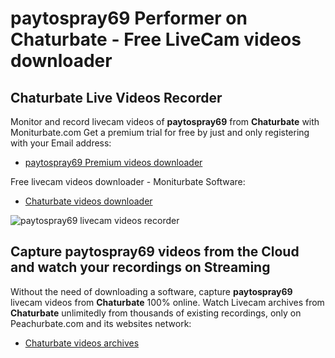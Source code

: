 # paytospray69 Performer on Chaturbate - Free LiveCam videos downloader

## Chaturbate Live Videos Recorder

Monitor and record livecam videos of **paytospray69** from **Chaturbate** with Moniturbate.com
Get a premium trial for free by just and only registering with your Email address:
* [paytospray69 Premium videos downloader](https://moniturbate.com/request-demo-licence-key.html)

Free livecam videos downloader - Moniturbate Software:
* [Chaturbate videos downloader](https://moniturbate.com/moniturbate-download-software.html)

![paytospray69 livecam videos recorder](https://peachurnet.com/templates/moniturbate-software.png)


## Capture paytospray69 videos from the Cloud and watch your recordings on Streaming

Without the need of downloading a software, capture **paytospray69** livecam videos from **Chaturbate** 100% online.
Watch Livecam archives from **Chaturbate** unlimitedly from thousands of existing recordings, only on Peachurbate.com and its websites network:
* [Chaturbate videos archives](https://peachurnet.com/)